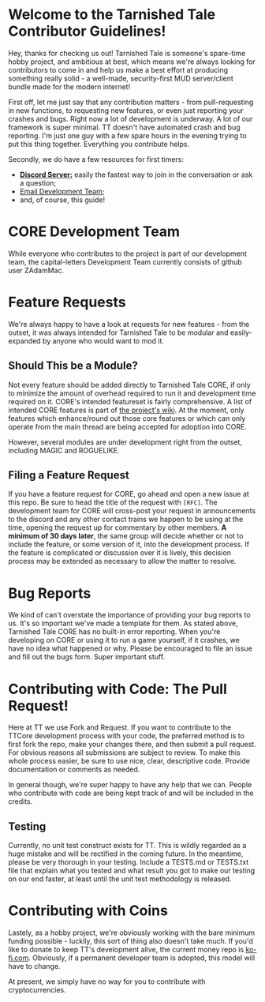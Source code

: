 # Welcome to the Tarnished Tale Contributor Guidelines!
Hey, thanks for checking us out! Tarnished Tale is someone's spare-time hobby project, and ambitious at best, which means we're always looking for contributors to come in and help us make a best effort at producing something really solid - a well-made, security-first MUD server/client bundle made for the modern internet!

First off, let me just say that any contribution matters - from pull-requesting in new functions, to requesting new features, or even just reporting your crashes and bugs. Right now a lot of development is underway. A lot of our framework is super minimal. TT doesn't have automated crash and bug reporting. I'm just one guy with a few spare hours in the evening trying to put this thing together. Everything you contribute helps.

Secondly, we do have a few resources for first timers:
- [**Discord Server:**](https://discord.gg/56msGFT) easily the fastest way to join in the conversation or ask a question;
- [Email Development Team](mailto:ttdev@psavlabs.com);
- and, of course, this guide!

# CORE Development Team
While everyone who contributes to the project is part of our development team, the capital-letters Development Team currently consists of github user ZAdamMac.

# Feature Requests
We're always happy to have a look at requests for new features - from the outset, it was always intended for Tarnished Tale to be modular and easily-expanded by anyone who would want to mod it.

## Should This be a Module?
Not every feature should be added directly to Tarnished Tale CORE, if only to minimize the amount of overhead required to run it and development time required on it. CORE's intended featureset is fairly comprehensive. A list of intended CORE features is part of [the project's wiki](https://www.github.com/ZAdamMac/Tarnished-Tale/wiki). At the moment, only features which enhance/round out those core features or which can only operate from the main thread are being accepted for adoption into CORE.

However, several modules are under development right from the outset, including MAGIC and ROGUELIKE.

## Filing a Feature Request
If you have a feature request for CORE, go ahead and open a new issue at this repo. Be sure to head the title of the request with `[RFC]`. The development team for CORE will cross-post your request in announcements to the discord and any other contact trains we happen to be using at the time, opening the request up for commentary by other members. **A minimum of 30 days later**, the same group will decide whether or not to include the feature, or some version of it, into the development process. If the feature is complicated or discussion over it is lively, this decision process may be extended as necessary to allow the matter to resolve.

# Bug Reports
We kind of can't overstate the importance of providing your bug reports to us. It's so important we've made a template for them. As stated above, Tarnished Tale CORE has no built-in error reporting. When you're developing on CORE or using it to run a game yourself, if it crashes, we have no idea what happened or why. Please be encouraged to file an issue and fill out the bugs form. Super important stuff.

# Contributing with Code: The Pull Request!
Here at TT we use Fork and Request. If you want to contribute to the TTCore development process with your code, the preferred method is to first fork the repo, make your changes there, and then submit a pull request. For obvious reasons all submissions are subject to review. To make this whole process easier, be sure to use nice, clear, descriptive code. Provide documentation or comments as needed.

In general though, we're super happy to have any help that we can. People who contribute with code are being kept track of and will be included in the credits.

## Testing
Currently, no unit test construct exists for TT. This is wildly regarded as a huge mistake and will be rectified in the coming future. In the meantime, please be very thorough in your testing. Include a TESTS.md or TESTS.txt file that explain what you tested and what result you got to make our testing on our end faster, at least until the unit test methodology is released.

# Contributing with Coins
Lastely, as a hobby project, we're obviously working with the bare minimum funding possible - luckily, this sort of thing also doesn't take much. If you'd like to donate to keep TT's development alive, the current money repo is [ko-fi.com](https://ko-fi.com/PSavLabs). Obviously, if a permanent developer team is adopted, this model will have to change.

At present, we simply have no way for you to contribute with cryptocurrencies. 
